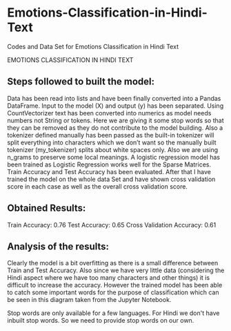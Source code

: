 # Emotions-Classification-in-Hindi-Text
Codes and Data Set for Emotions Classification in Hindi Text

EMOTIONS CLASSIFICATION IN HINDI TEXT

## Steps followed to built the model:
Data has been read into lists and have been finally converted into a Pandas DataFrame.
Input to the model (X) and output (y) has been separated.
Using CountVectorizer text has been converted into numerics as model needs numbers not String or tokens. Here we are giving it some stop words so that they can be removed as they do not contribute to the model building. Also a tokenizer defined manually has been passed as the built-in tokenizer will split everything into characters which we don’t want so the manually built tokenizer (my_tokenizer) splits about white spaces only. Also  we are using n_grams to preserve some local meanings.
A logistic regression model has been trained as Logistic Regression works well for the Sparse Matrices.
Train Accuracy and Test Accuracy has been evaluated.
After that I have trained the model on the whole data Set and have shown cross validation score in each case as well as the overall cross validation score.


## Obtained Results:
Train Accuracy: 0.76
Test Accuracy: 0.65
Cross Validation Accuracy: 0.61


## Analysis of the results:
Clearly the model is a bit overfitting as there is a small difference between Train and Test Accuracy.
Also since we have very little data (considering the Hindi aspect where we have too many characters and other things) it is difficult to increase the accuracy. However the trained model has been able to catch some important words for the purpose of classification which can be seen in this diagram taken from the Jupyter Notebook.

Stop words are only available for a few languages. For Hindi we don't have inbuilt stop words. So we need to provide stop words on our own.
